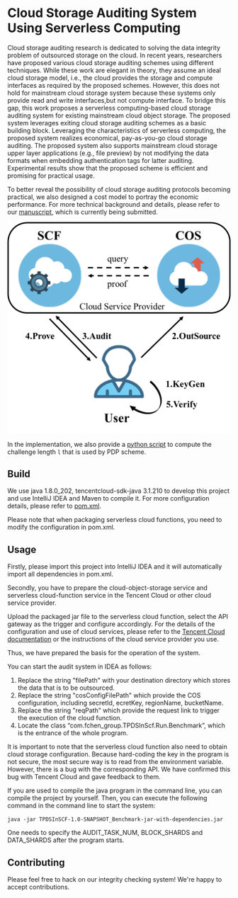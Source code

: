 # Cloud Storage Auditing System Using Serverless Computing

Cloud storage auditing research is dedicated to solving the data integrity problem of outsourced storage on the cloud. In recent years, researchers have proposed various cloud storage auditing schemes using different techniques. While these work are elegant in theory, they assume an ideal cloud storage model, i.e., the cloud provides the storage and compute interfaces as required by the proposed schemes. However, this does not hold for mainstream cloud storage system because these systems only provide read and write interfaces,but not compute interface. To bridge this gap, this work proposes a serverless computing-based cloud storage auditing system for existing mainstream cloud object storage. The proposed system leverages exiting cloud storage auditing schemes as a basic building block. Leveraging the characteristics of serverless computing, the proposed system realizes economical, pay-as-you-go cloud storage auditing. The proposed system also supports mainstream cloud storage upper layer applications (e.g., file preview) by not modifying the data formats when embedding authentication tags for latter auditing. Experimental results show that the
proposed scheme is efficient and promising for practical usage.

To better reveal the possibility of cloud storage auditing protocols becoming practical, we also designed a cost model to portray the economic performance. For more technical background and details, please refer to our [manuscript](https://jquanstorage-1302225808.cos.ap-guangzhou.myqcloud.com/myfile/SCIS-2022-0065_Proof_serverless.pdf), which is currently being submitted.

<img src="mdPics/System2.png" alt="System2" style="zoom:50%;" />

In the implementation, we also provide a [python script](https://github.com/jquanC/IntegrityCheckingUsingSCF/blob/master/challenge_length.py) to compute the challenge length `l` that is used by PDP scheme.

## Build

We use java 1.8.0_202, tencentcloud-sdk-java 3.1.210  to develop this project and use IntelliJ IDEA and Maven to compile it. For more configuration details, please refer to [pom.xml](https://github.com/jquanC/IntegrityCheckingUsingSCF/blob/master/pom.xml).

Please note that when packaging serverless cloud functions, you need to modify the <build> configuration in pom.xml. 



## Usage

Firstly, please import this project into IntelliJ IDEA and it will automatically import all dependencies in pom.xml.

Secondly, you have to prepare the cloud-object-storage service and serverless cloud-function service in the Tencent Cloud or other  cloud service provider.

Upload the packaged jar file to the serverless cloud function, select the API gateway as the trigger and configure accordingly.
For the details of the configuration and use of cloud services, please refer to the [Tencent Cloud documentation](https://intl.cloud.tencent.com/document/product) or the instructions of the cloud service provider you use.

Thus, we have prepared the basis for the operation of the system.

You can start the audit system in IDEA as follows:

1. Replace the string "filePath" with your destination directory which stores the data that is to be outsourced.
2. Replace the string "cosConfigFilePath" which provide the COS configuration, including secretId, ecretKey, regionName, bucketName.
3. Replace the string "reqPath" which provide the request link to trigger the execution of the cloud function.
4. Locate the class “com.fchen_group.TPDSInScf.Run.Benchmark”,  which is the entrance of the whole program.

It is important to note that the serverless cloud function also need to obtain cloud storage configuration. Because hard-coding the key in the program is not secure,  the most secure way is to read from the environment variable. However, there is a bug with the corresponding API. We have confirmed this bug with Tencent Cloud and gave feedback to them.

If you are used to compile the java program in the command line, you can compile the project by yourself. Then, you can execute the following command in the command line to start the system:

````shell
java -jar TPDSInSCF-1.0-SNAPSHOT_Benchmark-jar-with-dependencies.jar
````

One needs to specify the AUDIT_TASK_NUM, BLOCK_SHARDS and DATA_SHARDS after the program starts.



## Contributing

Please feel free to hack on  our integrity checking system! We're happy to accept contributions.

